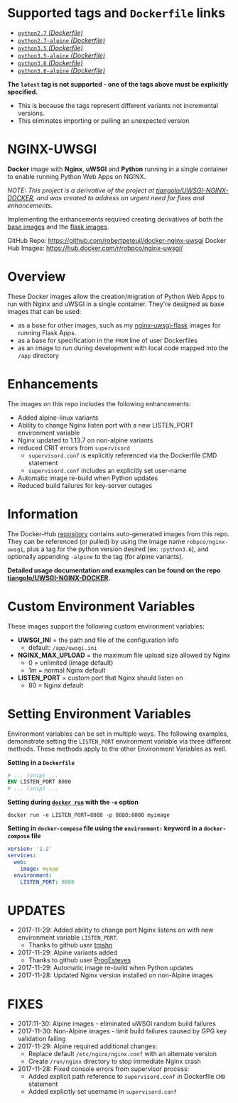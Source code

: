 # Supported tags and `Dockerfile` links

- [`python2.7` _(Dockerfile)_](https://github.com/robertpeteuil/docker-nginx-uwsgi/blob/master/python2.7/Dockerfile)
- [`python2.7-alpine` _(Dockerfile)_](https://github.com/robertpeteuil/docker-nginx-uwsgi/blob/master/python2.7-alpine/Dockerfile)
- [`python3.5` _(Dockerfile)_](https://github.com/robertpeteuil/docker-nginx-uwsgi/blob/master/python3.5/Dockerfile)
- [`python3.5-alpine` _(Dockerfile)_](https://github.com/robertpeteuil/docker-nginx-uwsgi/blob/master/python3.5-alpine/Dockerfile)
- [`python3.6` _(Dockerfile)_](https://github.com/robertpeteuil/docker-nginx-uwsgi/blob/master/python3.6/Dockerfile)
- [`python3.6-alpine` _(Dockerfile)_](https://github.com/robertpeteuil/docker-nginx-uwsgi/blob/master/python3.6-alpine/Dockerfile)

**The `latest` tag is not supported - one of the tags above must be explicitly specified.**
- This is because the tags represent different variants not incremental versions.
- This eliminates importing or pulling an unexpected version

# NGINX-UWSGI

**Docker** image with **Nginx**, **uWSGI** and **Python** running in a single container to enable running Python Web Apps on NGINX.

*NOTE: This project is a derivative of the project at [tiangolo/UWSGI-NGINX-DOCKER](https://github.com/tiangolo/uwsgi-nginx-docker), and was created to address an urgent need for fixes and enhancements.*

Implementing the enhancements required creating derivatives of both the [base images](https://github.com/robertpeteuil/docker-nginx-uwsgi) and the [flask images](https://github.com/robertpeteuil/docker-nginx-uwsgi-flask).

GitHub Repo: <https://github.com/robertpeteuil/docker-nginx-uwsgi>
Docker Hub Images: <https://hub.docker.com/r/robpco/nginx-uwsgi/>

# Overview

These Docker images allow the creation/migration of Python Web Apps to run with Nginx and uWSGI in a single container.  They're designed as base images that can be used:
- as a base for other images, such as my [nginx-uwsgi-flask](https://github.com/robertpeteuil/docker-nginx-uwsgi-flask) images for running Flask Apps.
- as a base for specification in the `FROM` line of user Dockerfiles
- as an image to run during development with local code mapped into the `/app` directory

# Enhancements

The images on this repo includes the following enhancements:
- Added alpine-linux variants
- Ability to change Nginx listen port with a new LISTEN_PORT environment variable
- Nginx updated to 1.13.7 on non-alpine variants
- reduced CRIT errors from `supervisord`
  - `supervisord.conf` is explicitly referenced via the Dockerfile CMD statement
  - `supervisord.conf` includes an explicitly set user-name
- Automatic image re-build when Python updates
- Reduced build failures for key-server outages

# Information

The Docker-Hub [repository](https://hub.docker.com/r/robpco/nginx-uwsgi/) contains auto-generated images from this repo.  They can be referenced (or pulled) by using the image name `robpco/nginx-uwsgi`, plus a tag for the python version desired (ex: `:python3.6`), and optionally appending `-alpine` to the tag (for alpine variants).

**Detailed usage documentation and examples can be found on the repo [tiangolo/UWSGI-NGINX-DOCKER](https://github.com/tiangolo/uwsgi-nginx-docker).**

# Custom Environment Variables

These images support the following custom environment variables:

- **UWSGI_INI** = the path and file of the configuration info
  - default: `/app/uwsgi.ini`
- **NGINX_MAX_UPLOAD** = the maximum file upload size allowed by Nginx
  - 0 = unlimited (image default)
  - 1m = normal Nginx default
- **LISTEN_PORT** = custom port that Nginx should listen on
  - 80 = Nginx default

# Setting Environment Variables

Environment variables can be set in multiple ways.  The following examples, demonstrate setting the `LISTEN_PORT` environment variable via three different methods.  These methods apply to the other Environment Variables as well.

**Setting in a `Dockerfile`**

```dockerfile
# ... (snip) ...
ENV LISTEN_PORT 8080
# ... (snip) ...
```


**Setting during [`docker run`](https://docs.docker.com/engine/reference/commandline/run/#options) with the `-e` option**

```shell
docker run -e LISTEN_PORT=8080 -p 8080:8080 myimage
```


**Setting in `docker-compose` file using the `environment:` keyword in a `docker-compose` file**

```yml
version: '2.2'
services:
  web:
    image: myapp
  environment:
    LISTEN_PORT: 8080
```


# UPDATES
- 2017-11-29: Added ability to change port Nginx listens on with new environment variable `LISTEN_PORT`.
  - Thanks to github user [tmshn](https://github.com/tmshn)
- 2017-11-29: Alpine variants added
  - Thanks to github user [ProgEsteves](https://github.com/ProgEsteves)
- 2017-11-29: Automatic image re-build when Python updates
- 2017-11-28: Updated Nginx version installed on non-Alpine images


# FIXES
- 2017:11-30: Alpine images - eliminated uWSGI random build failures
- 2017-11-30: Non-Alpine images - limit build failures caused by GPG key validation failing
- 2017-11-29: Alpine required additional changes:
  - Replace default `/etc/nginx/nginx.conf` with an alternate version
  - Create `/run/nginx` directory to stop immediate Nginx crash
- 2017-11-28: Fixed console errors from supervisor process:
  - Added explicit path reference to `supervisord.conf` in Dockerfile `CMD` statement
  - Added explicitly set username in `supervisord.conf`
